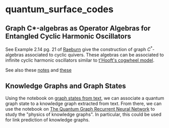 # quantum_surface_codes

## Graph C*-algebras as Operator Algebras for Entangled Cyclic Harmonic Oscillators

See Example 2.14 pg. 21 of [Raeburn](https://wiki.math.ntnu.no/_media/ma8107/2014h/iain_raeburn_cbmsnov2_.pdf) give the construction of graph $C^*$-algebras associated to cyclic quivers. These algebras can be associated to infinite cyclic harmonic oscillators similar to [t'Hooft's cogwheel model](https://arxiv.org/abs/1405.1548). 

See also these [notes](http://www.waltervansuijlekom.nl/wp-content/uploads/2014/05/thesisRichardBSc.pdf) and [these](https://arxiv.org/pdf/hep-th/9912130.pdf)

## Knowledge Graphs and Graph States

Using the notebook on [graph states from text](https://github.com/Amelie-Schreiber/quantum_surface_codes/blob/main/graph_state_from_text.ipynb), we can associate a quantum graph state to a knowledge graph extracted from text. From there, we can use the notebook on [The Quantum Graph Recurrent Neural Network](https://pennylane.ai/qml/demos/tutorial_qgrnn.html) to study the "physics of knowledge graphs". In particular, this could be used for link prediction of knowledge graphs. 
